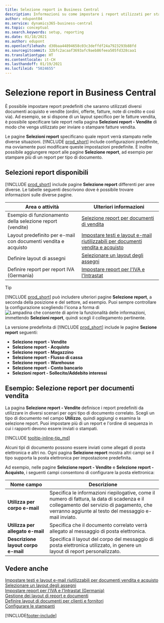 ```yaml
---
title: Selezione report in Business Central
description: Informazioni su come impostare i report utilizzati per stampare vari tipi di documenti in Business Central.
author: edupont04
ms.service: dynamics365-business-central
ms.topic: conceptual
ms.search.keywords: setup, reporting
ms.date: 01/18/2021
ms.author: edupont
ms.openlocfilehash: d30baa44894658c03c3deffdf24a7923293b88fd
ms.sourcegitcommit: 32bfc2acaaf3693afc9aeb86feea505fd328caa1
ms.translationtype: HT
ms.contentlocale: it-CH
ms.lasthandoff: 01/19/2021
ms.locfileid: "5024655"
---
```

# <a name="report-selection-in-business-central"></a>Selezione report in Business Central

È possibile impostare report predefiniti che saranno utilizzati diversi documenti acquisto e vendite (ordini, offerte, fatture, note di credito e così via). Ad esempio, se si dispone di un layout specifico per le fatture vendita, è possibile specificare tale report nella pagina **Selezioni report - Vendite** di modo che venga utilizzato per inviare o stampare fatture vendita.  

Le pagine **Selezioni report** specificano quale report verrà stampato nelle diverse situazioni. [!INCLUDE [prod_short](includes/prod_short.md)] include configurazioni predefinite, ma ovviamente puoi modificare queste impostazioni predefinite. È inoltre possibile aggiungere report alle pagine **Selezione report**, ad esempio per stampare più di un report per tipo di documento.  

## <a name="available-report-selections"></a>Selezioni report disponibili

[!INCLUDE [prod_short](includes/prod_short.md)] include pagine **Selezione report** differenti per aree diverse. Le tabelle seguenti descrivono dove è possibile trovare informazioni sulle diverse pagine.  

|Area o attività  |Ulteriori informazioni|
|--------------|----------|
|Esempio di funzionamento della selezione report (vendite)|[Selezione report per documenti di vendita](#example-report-selection-for-sales-documents)|
|Layout predefinito per e-mail con documenti vendita e acquisto  |[Impostare testi e layout e-mail riutilizzabili per documenti vendita e acquisto](admin-how-setup-email.md#set-up-reusable-email-texts-and-layouts-for-sales-and-purchase-documents) |
|Definire layout di assegni     |[Selezionare un layout degli assegni](finance-how-define-check-layouts.md) |
|Definire report per report IVA (Germania)|[Impostare report per l'IVA e l'Intrastat](LocalFunctionality/Germany/how-to-set-up-reports-for-vat-and-intrastat.md) |

> [!TIP]
> [!INCLUDE [prod_short](includes/prod_short.md)] può includere ulteriori pagine **Selezione report**, a seconda della posizione e del settore, ad esempio. Puoi sempre controllare la configurazione scegliendo l'icona a forma di ![Lampadina che consente di aprire la funzionalità delle informazioni](media/ui-search/search_small.png "Informazioni sull'operazione che si desidera eseguire"), immettendo **Selezioni report**, quindi scegli il collegamento pertinente.

La versione predefinita di [!INCLUDE [prod_short](includes/prod_short.md)] include le pagine **Sezione report** seguenti:

* **Selezione report - Vendite**  
* **Selezione report - Acquisto**  
* **Selezione report - Magazzino**  
* **Selezione report - Flusso di cassa**  
* **Selezione report - Warehouse**  
* **Selezione report - Conto bancario**  
* **Selezioni report - Sollecito/Addebito interessi**  

## <a name="example-report-selection-for-sales-documents"></a>Esempio: Selezione report per documenti vendita

La pagina **Selezione report - Vendite** definisce i report predefiniti da utilizzare in diversi scenari per ogni tipo di documento correlato. Scegli un tipo di documento nel campo **Utilizzo**, quindi aggiungi o esamina la selezione report. Puoi impostare più di un report e l'ordine di sequenza in cui i rapporti devono essere inviati o stampati.  

[!INCLUDE [tooltip-inline-tip_md](includes/tooltip-inline-tip_md.md)]

Alcuni tipi di documento possono essere inviati come allegati di posta elettronica e altri no. Ogni pagina **Selezione report** mostra altri campi se il tipo supporta la posta elettronica per impostazione predefinita.  

Ad esempio, nelle pagine **Selezione report - Vendite** e **Selezione report - Acquisto**, i seguenti campi consentono di configurare la posta elettronica:

|Nome campo |Descrizione  |
|-----------|-------------|
|**Utilizza per corpo e-mail**| Specifica le informazioni riepilogative, come il numero di fattura, la data di scadenza e il collegamento del servizio di pagamento, che verranno aggiunte al testo del messaggio e-mail inviato.        |
|**Utilizza per allegato e-mail**| Specifica che il documento correlato verrà allegato al messaggio di posta elettronica.|
|**Descrizione layout corpo e-mail**|Specifica il layout del corpo del messaggio di posta elettronica utilizzato, in genere un layout di report personalizzato. |

## <a name="see-also"></a>Vedere anche

[Impostare testi e layout e-mail riutilizzabili per documenti vendita e acquisto](admin-how-setup-email.md#set-up-reusable-email-texts-and-layouts-for-sales-and-purchase-documents)  
[Selezionare un layout degli assegni](finance-how-define-check-layouts.md)  
[Impostare report per l'IVA e l'Intrastat (Germania)](LocalFunctionality/Germany/how-to-set-up-reports-for-vat-and-intrastat.md)  
[Gestione dei layout di report e documenti](ui-manage-report-layouts.md)  
[Definire layout di documenti per clienti e fornitori](ui-define-customer-vendor-document-layouts.md)  
[Configurare le stampanti](ui-specify-printer-selection-reports.md)  


[!INCLUDE[footer-include](includes/footer-banner.md)]